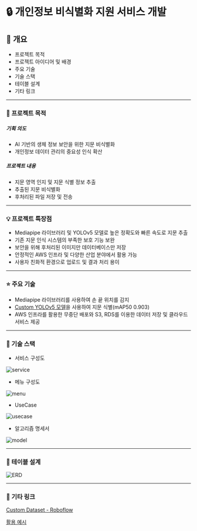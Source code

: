 # :lock: 개인정보 비식별화 지원 서비스 개발

## :mag_right: 개요
- 프로젝트 목적
- 프로젝트 아이디어 및 배경
- 주요 기술
- 기술 스택
- 테이블 설계
- 기타 링크
- --
### :pushpin: 프로젝트 목적
##### 기획 의도
- AI 기반의 생체 정보 보안을 위한 지문 비식별화
- 개인정보 데이터 관리의 중요성 인식 확산
##### 프로젝트 내용
- 지문 영역 인지 및 지문 식별 정보 추출
- 추출된 지문 비식별화
- 후처리된 파일 저장 및 전송
---
### :bulb: 프로젝트 특장점
- Mediapipe 라이브러리 및 YOLOv5 모델로 높은 정확도와 빠른 속도로 지문 추출
- 기존 지문 인식 시스템의 부족한 보호 기능 보완
- 보안을 위해 후처리된 이미지만 데이터베이스만 저장
- 안정적인 AWS 인프라 및 다양한 산업 분야에서 활용 가능
- 사용자 친화적 환경으로 업로드 및 결과 처리 용이
---
### :star: 주요 기술
- Mediapipe 라이브러리를 사용하여 손 끝 위치를 감지
- [Custom YOLOv5 모델](https://colab.research.google.com/drive/1dKO153AU2HZRUqF23diTxx2qycikQkzL?usp=sharing)을 사용하여 지문 식별(mAP50 0.903)
- AWS 인프라를 활용한 무중단 배포와 S3, RDS를 이용한 데이터 저장 및 클라우드 서비스 제공
---
### :hammer: 기술 스택
- 서비스 구성도
  
![service](https://github.com/oblsoun/nomercy/assets/113246634/7b7d23ec-a8d5-4e17-a5bc-f3f92b2e4a4b)

- 메뉴 구성도

![menu](https://github.com/oblsoun/nomercy/assets/113246634/5e3f6af1-139f-4dc1-9fc1-dbf974e86096)
  
- UseCase

![usecase](https://github.com/oblsoun/nomercy/assets/113246634/677f3b93-11d4-4f00-8d6d-4c956a6b2802)

- 알고리즘 명세서
  
![model](https://github.com/oblsoun/nomercy/assets/113246634/ff895aaf-1013-4a5a-99fd-af69649b7b24)

---
### :date: 테이블 설계
![ERD](https://github.com/oblsoun/nomercy/assets/113246634/76dbc7e8-90e0-423d-9150-eeefe63b2fde)

---
### :paperclip: 기타 링크
[Custom Dataset - Roboflow](https://universe.roboflow.com/fingerprint-nze3i/vov-k9idv)

[활용 예시](https://github.com/oblsoun/safesnap)
